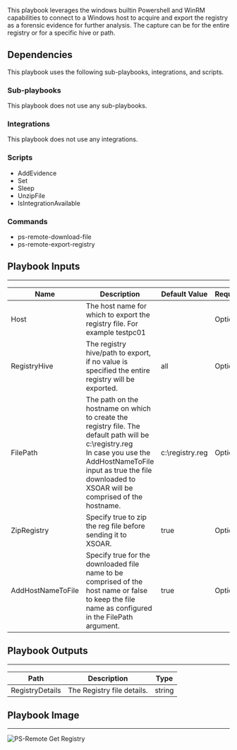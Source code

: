 This playbook leverages the windows builtin Powershell and WinRM capabilities to connect to a Windows host to acquire and export the registry as a forensic evidence for further analysis. The capture can be for the entire registry or for a specific hive or path.

## Dependencies
This playbook uses the following sub-playbooks, integrations, and scripts.

### Sub-playbooks
This playbook does not use any sub-playbooks.

### Integrations
This playbook does not use any integrations.

### Scripts
* AddEvidence
* Set
* Sleep
* UnzipFile
* IsIntegrationAvailable

### Commands
* ps-remote-download-file
* ps-remote-export-registry

## Playbook Inputs
---

| **Name** | **Description** | **Default Value** | **Required** |
| --- | --- | --- | --- |
| Host | The host name for which to export the registry file. For example testpc01 |  | Optional |
| RegistryHive | The registry hive/path to export, if no value is specified the entire registry will be exported. | all | Optional |
| FilePath | The path on the hostname on which to create the registry file. The default path will be c:\\registry.reg<br/>In case you use the AddHostNameToFile input as true the file downloaded to XSOAR will be comprised of the hostname. | c:\registry.reg | Optional |
| ZipRegistry | Specify true to zip the reg file before sending it to XSOAR. | true | Optional |
| AddHostNameToFile | Specify true for the downloaded file name to be comprised of the host name or false  to keep the file name as configured in the FilePath argument. | true | Optional |

## Playbook Outputs
---

| **Path** | **Description** | **Type** |
| --- | --- | --- |
| RegistryDetails | The Registry file details. | string |

## Playbook Image
---
![PS-Remote Get Registry](https://raw.githubusercontent.com/demisto/content/65c9d37bc1973acdb297e39173648cb1ba7cb0fb/Packs/WindowsForensicsPack/doc_files/PS-Remote_Get_Registry.png)